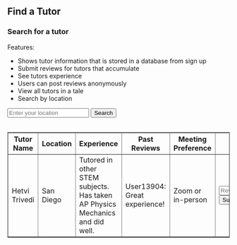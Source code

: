 <head>
	<script src="https://ajax.googleapis.com/ajax/libs/jquery/3.6.1/jquery.min.js"></script>
</head>

## Find a Tutor

<h3> Search for a tutor</h3>

Features:
- Shows tutor information that is stored in a database from sign up
- Submit reviews for tutors that accumulate
- See tutors experience
- Users can post reviews anonymously
- View all tutors in a tale
- Search by location

<!-- Create inputs for search and question -->

<input id="Location for Tutor" placeholder="Enter your location">
<button onclick="search()">Search</button>
<br>
<br>


<!-- Create table to display question posts -->

<table id="equationsTable" border="1" style="border-collapse: collapse;">
		<tr>
				<th>Tutor Name</th>
				<th>Location</th>
				<th>Experience</th>
                <th>Past Reviews</th>
                <th>Meeting Preference</th>
                <th> Submit a Review</th>
		</tr>
		<tr>
				<td>Hetvi Trivedi</td>
				<td>San Diego</td>
                <td>Tutored in other STEM subjects. Has taken AP Physics Mechanics and did well. </td>
                <td> User13904: Great experience! </td>
                <td> Zoom or in-person </td>
				<td>
                <input id="review" placeholder="Review">
                <button onclick="reply()">Submit</button>
                </td>
		</tr>
</table>